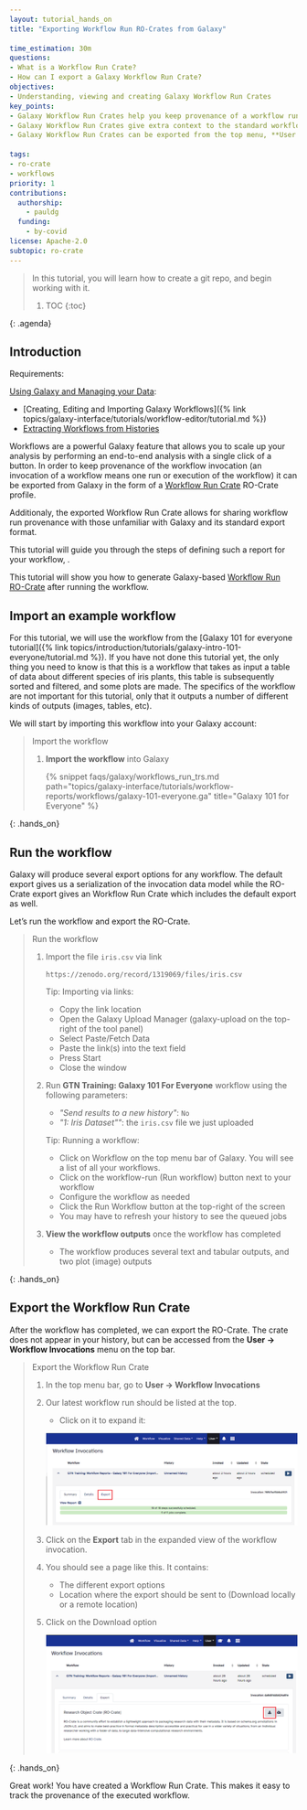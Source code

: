 ```yaml
---
layout: tutorial_hands_on
title: "Exporting Workflow Run RO-Crates from Galaxy"

time_estimation: 30m
questions:
- What is a Workflow Run Crate?
- How can I export a Galaxy Workflow Run Crate?
objectives:
- Understanding, viewing and creating Galaxy Workflow Run Crates
key_points:
- Galaxy Workflow Run Crates help you keep provenance of a workflow run / invocation.
- Galaxy Workflow Run Crates give extra context to the standard workflow run export
- Galaxy Workflow Run Crates can be exported from the top menu, **User -> Workflow Invocations**.

tags:
- ro-crate
- workflows
priority: 1
contributions:
  authorship:
    - pauldg
  funding:
    - by-covid
license: Apache-2.0
subtopic: ro-crate
---
```


> <agenda-title></agenda-title>
>
> In this tutorial, you will learn how to create a git repo, and begin working with it.
>
> 1. TOC
> {:toc}
>
{: .agenda}


## Introduction

Requirements:

[Using Galaxy and Managing your Data](https://training.galaxyproject.org/training-material/topics/galaxy-interface/):
- [Creating, Editing and Importing Galaxy Workflows]({% link topics/galaxy-interface/tutorials/workflow-editor/tutorial.md %}) 
- [Extracting Workflows from Histories](https://training.galaxyproject.org/training-material/topics/galaxy-interface/tutorials/history-to-workflow/tutorial.html )


Workflows are a powerful Galaxy feature that allows you to scale up your analysis by performing an end-to-end analysis with a single click of a button. In order to keep provenance of the workflow invocation (an invocation of a workflow means one run or execution of the workflow) it can be exported from Galaxy in the form of a [Workflow Run Crate](https://w3id.org/ro/wfrun/workflow) RO-Crate profile.

Additionaly, the exported Workflow Run Crate allows for sharing workflow run provenance with those unfamiliar with Galaxy and its standard export format.

This tutorial will guide you through the steps of defining such a report for your workflow, .

This tutorial will show you how to generate Galaxy-based [Workflow Run RO-Crate](https://w3id.org/ro/crate/) after running the workflow. 


## Import an example workflow

For this tutorial, we will use the workflow from the [Galaxy 101 for everyone tutorial]({% link topics/introduction/tutorials/galaxy-intro-101-everyone/tutorial.md %}). If you have not done this tutorial yet, the only thing you need to know is that this is a workflow that takes as input a table of data about different species of iris plants, this table is subsequently sorted and filtered, and some plots are made. The specifics of the workflow are not important for this tutorial, only that it outputs a number of different kinds of outputs (images, tables, etc).

We will start by importing this workflow into your Galaxy account:

> <hands-on-title>Import the workflow</hands-on-title>
>
> 1. **Import the workflow** into Galaxy
>
>    {% snippet faqs/galaxy/workflows_run_trs.md path="topics/galaxy-interface/tutorials/workflow-reports/workflows/galaxy-101-everyone.ga" title="Galaxy 101 for Everyone" %}
>
{: .hands_on}


## Run the workflow

Galaxy will produce several export options for any workflow. The default export gives us a serialization of the invocation data model while the RO-Crate export gives an Workflow Run Crate which includes the default export as well.

Let’s run the workflow and export the RO-Crate.

> <hands-on-title>Run the workflow</hands-on-title>
>
> 1. Import the file `iris.csv` via link
>
>    ```
>    https://zenodo.org/record/1319069/files/iris.csv
>    ```
>
>    Tip: Importing via links:
>
>    - Copy the link location
>    - Open the Galaxy Upload Manager (galaxy-upload on the top-right of the tool panel)
>    - Select Paste/Fetch Data
>    - Paste the link(s) into the text field
>    - Press Start
>    - Close the window
>
> 2. Run **GTN Training: Galaxy 101 For Everyone** workflow using the following parameters:
>    - *"Send results to a new history"*: `No`
>    - *"1: Iris Dataset""*: the `iris.csv` file we just uploaded
>
>    Tip: Running a workflow:
>    - Click on Workflow on the top menu bar of Galaxy. You will see a list of all your workflows.
>    - Click on the workflow-run (Run workflow) button next to your workflow
>    - Configure the workflow as needed
>    - Click the Run Workflow button at the top-right of the screen
>    - You may have to refresh your history to see the queued jobs
>
> 3. **View the workflow outputs** once the workflow has completed
>    - The workflow produces several text and tabular outputs, and two plot (image) outputs
>
{: .hands_on}

## Export the Workflow Run Crate

After the workflow has completed, we can export the RO-Crate. The crate does not appear in your history, but can be accessed from the **User -> Workflow Invocations** menu on the top bar.

> <hands-on-title>Export the Workflow Run Crate</hands-on-title>
>
> 1. In the top menu bar, go to **User -> Workflow Invocations**
>
> 2. Our latest workflow run should be listed at the top.
>    - Click on it to expand it:
>
>    ![screenshot of the workflow invocations menu, with our latest invocation at the top](./images/workflow-invocation-summary.png)
>
> 3. Click on the **Export** tab in the expanded view of the workflow invocation.
>
> 4. You should see a page like this. It contains:
>    - The different export options
>    - Location where the export should be sent to (Download locally or a remote location)
>
> 5. Click on the Download option
> 
>    ![screenshot of the beginning of the workflow run export options](./images/workflow-invocation-export.png)
>
{: .hands_on}

Great work! You have created a Workflow Run Crate. This makes it easy to track the provenance of the executed workflow.
